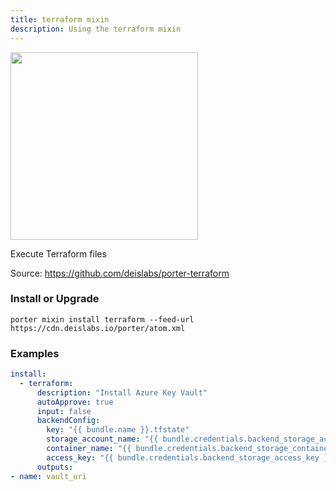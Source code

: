 ```yaml
---
title: terraform mixin
description: Using the terraform mixin
---
```


<img src="/images/mixins/terraform.svg" class="mixin-logo" style="width: 300px" />

Execute Terraform files

Source: https://github.com/deislabs/porter-terraform

### Install or Upgrade
```
porter mixin install terraform --feed-url https://cdn.deislabs.io/porter/atom.xml
```

### Examples

```yaml
install:
  - terraform:
      description: "Install Azure Key Vault"
      autoApprove: true
      input: false
      backendConfig:
        key: "{{ bundle.name }}.tfstate"
        storage_account_name: "{{ bundle.credentials.backend_storage_account }}"
        container_name: "{{ bundle.credentials.backend_storage_container }}"
        access_key: "{{ bundle.credentials.backend_storage_access_key }}"
      outputs:
- name: vault_uri
```
